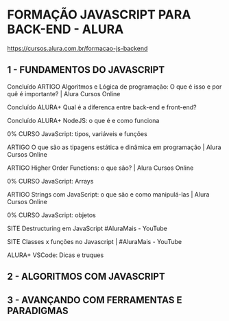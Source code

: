 # FORMAÇÃO JAVASCRIPT PARA BACK-END - ALURA  
https://cursos.alura.com.br/formacao-js-backend


## 1 - FUNDAMENTOS DO JAVASCRIPT

Concluído
ARTIGO
Algoritmos e Lógica de programação: O que é isso e por quê é importante? | Alura Cursos Online

Concluído
ALURA+
Qual é a diferenca entre back-end e front-end?

Concluído
ALURA+
NodeJS: o que é e como funciona

0%
CURSO
JavaScript: tipos, variáveis e funções

ARTIGO
O que são as tipagens estática e dinâmica em programação | Alura Cursos Online

ARTIGO
Higher Order Functions: o que são? | Alura Cursos Online

0%
CURSO
JavaScript: Arrays

ARTIGO
Strings com JavaScript: o que são e como manipulá-las | Alura Cursos Online

0%
CURSO
JavaScript: objetos

SITE
Destructuring em JavaScript #AluraMais - YouTube

SITE
Classes x funções no Javascript | #AluraMais - YouTube

ALURA+
VSCode: Dicas e truques

## 2 - ALGORITMOS COM JAVASCRIPT  


## 3 - AVANÇANDO COM FERRAMENTAS E PARADIGMAS  
